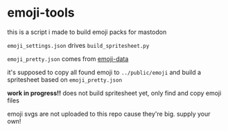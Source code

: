 # emoji-tools

this is a script i made to build emoji packs for mastodon

`emoji_settings.json` drives `build_spritesheet.py`

`emoji_pretty.json` comes from [emoji-data](https://github.com/iamcal/emoji-data/blob/master/emoji_pretty.json)

it's supposed to copy all found emoji to `../public/emoji` and build a spritesheet based on `emoji_pretty.json`

**work in progress!!** does not build spritesheet yet, only find and copy emoji files

emoji svgs are not uploaded to this repo cause they're big. supply your own!